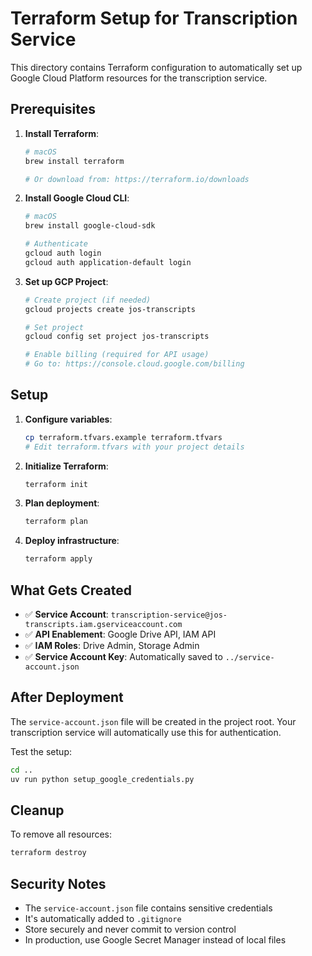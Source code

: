 # Terraform Setup for Transcription Service

This directory contains Terraform configuration to automatically set up Google Cloud Platform resources for the transcription service.

## Prerequisites

1. **Install Terraform**:
   ```bash
   # macOS
   brew install terraform

   # Or download from: https://terraform.io/downloads
   ```

2. **Install Google Cloud CLI**:
   ```bash
   # macOS
   brew install google-cloud-sdk

   # Authenticate
   gcloud auth login
   gcloud auth application-default login
   ```

3. **Set up GCP Project**:
   ```bash
   # Create project (if needed)
   gcloud projects create jos-transcripts

   # Set project
   gcloud config set project jos-transcripts

   # Enable billing (required for API usage)
   # Go to: https://console.cloud.google.com/billing
   ```

## Setup

1. **Configure variables**:
   ```bash
   cp terraform.tfvars.example terraform.tfvars
   # Edit terraform.tfvars with your project details
   ```

2. **Initialize Terraform**:
   ```bash
   terraform init
   ```

3. **Plan deployment**:
   ```bash
   terraform plan
   ```

4. **Deploy infrastructure**:
   ```bash
   terraform apply
   ```

## What Gets Created

- ✅ **Service Account**: `transcription-service@jos-transcripts.iam.gserviceaccount.com`
- ✅ **API Enablement**: Google Drive API, IAM API
- ✅ **IAM Roles**: Drive Admin, Storage Admin
- ✅ **Service Account Key**: Automatically saved to `../service-account.json`

## After Deployment

The `service-account.json` file will be created in the project root. Your transcription service will automatically use this for authentication.

Test the setup:
```bash
cd ..
uv run python setup_google_credentials.py
```

## Cleanup

To remove all resources:
```bash
terraform destroy
```

## Security Notes

- The `service-account.json` file contains sensitive credentials
- It's automatically added to `.gitignore`
- Store securely and never commit to version control
- In production, use Google Secret Manager instead of local files